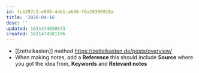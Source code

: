 ```yaml
---
id: fcb297c1-e808-4de1-a646-f6a18306918a
title: '2020-04-16'
desc: ''
updated: 1611474650573
created: 1611474581196
---
```


- [[zettelkasten]] method https://zettelkasten.de/posts/overview/
- When making notes, add a **Reference** this should include
  **Source** where you got the idea from, **Keywords** and **Relevant
  notes**

